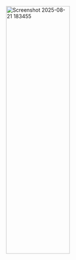 
<img width="174" height="672" alt="Screenshot 2025-08-21 183455" src="https://github.com/user-attachments/assets/f2016653-98b7-4f4b-9cb1-3b7e8eb3e5fc" />
